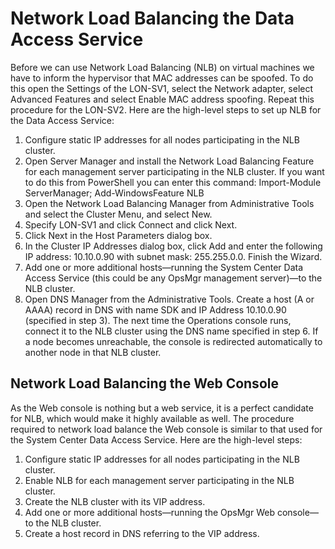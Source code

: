 # Network Load Balancing the Data Access Service

Before we can use Network Load Balancing (NLB) on virtual machines we have to inform the hypervisor that MAC addresses can be spoofed. To do this open the Settings of the LON-SV1, select the Network adapter, select Advanced Features and select Enable MAC address spoofing. Repeat this procedure for the LON-SV2.
Here are the high-level steps to set up NLB for the Data Access Service:
1. Configure static IP addresses for all nodes participating in the NLB cluster.
2. Open Server Manager and install the Network Load Balancing Feature for each management server participating in the NLB cluster.
If you want to do this from PowerShell you can enter this command:
Import-Module ServerManager; Add-WindowsFeature NLB
3. Open the Network Load Balancing Manager from Administrative Tools and select the Cluster Menu, and select New.
4. Specify LON-SV1 and click Connect and click Next.
5. Click Next in the Host Parameters dialog box.
6. In the Cluster IP Addresses dialog box, click Add and enter the following IP address: 10.10.0.90 with subnet mask: 255.255.0.0. Finish the Wizard.
7. Add one or more additional hosts—running the System Center Data Access Service (this could be any OpsMgr management server)—to the NLB cluster.
8. Open DNS Manager from the Administrative Tools. Create a host (A or AAAA) record in DNS with name SDK and IP Address 10.10.0.90 (specified in step 3).
The next time the Operations console runs, connect it to the NLB cluster using the DNS name specified in step 6. If a node becomes unreachable, the console is redirected automatically to another node in that NLB cluster.

## Network Load Balancing the Web Console
As the Web console is nothing but a web service, it is a perfect candidate for NLB, which would make it highly available as well.
The procedure required to network load balance the Web console is similar to that used for the System Center Data Access Service. Here are the high-level steps:
1. Configure static IP addresses for all nodes participating in the NLB cluster.
2. Enable NLB for each management server participating in the NLB cluster.
3. Create the NLB cluster with its VIP address.
4. Add one or more additional hosts—running the OpsMgr Web console—to the NLB cluster.
5. Create a host record in DNS referring to the VIP address.
